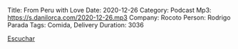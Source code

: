 Title: From Peru with Love 
Date: 2020-12-26
Category: Podcast
Mp3: https://s.danilorca.com/2020-12-26.mp3
Company: Rocoto
Person: Rodrigo Parada
Tags: Comida, Delivery
Duration: 3036

<a href="https://s.danilorca.com/2020-12-26.mp3" type="audio/mpeg">
Escuchar
</a>
